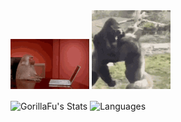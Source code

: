 <img src="MonkeyHacker.gif" alt="computer monkey" width="25%"/>
<img src="gorille.gif" alt="gorillas" width="25%"/>

<a><img height="165px" img align="center" alt="GorillaFu's Stats" src="https://github-readme-stats.vercel.app/api?username=GorillaFu&show_icons=true&theme=chartreuse-dark" />
</a><a><img hight="165px" img align="center" alt="Languages" src="https://github-readme-stats.vercel.app/api/top-langs/?username=GorillaFu&layout=compact&hide=perl&theme=chartreuse-dark" /></a>